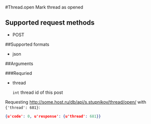 #Thread.open
Mark thread as opened

## Supported request methods 
* POST

##Supported formats
* json

##Arguments


###Requried
* thread

   ```int``` thread id of this post


Requesting http://some.host.ru/db/api/s.stupnikov/thread/open/ with ```{'thread': 681}```:
```json
{u'code': 0, u'response': {u'thread': 681}}
```
